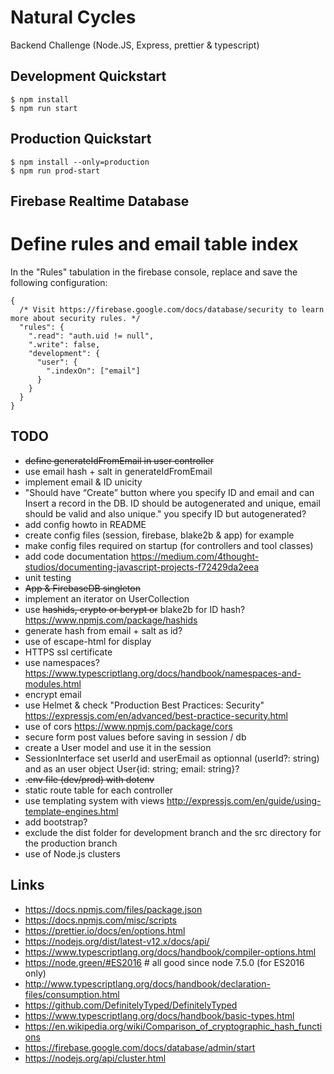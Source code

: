 # Natural Cycles

Backend Challenge (Node.JS, Express, prettier & typescript)

## Development Quickstart

```
$ npm install
$ npm run start
```

## Production Quickstart

```
$ npm install --only=production
$ npm run prod-start
```

## Firebase Realtime Database

# Define rules and email table index

In the "Rules" tabulation in the firebase console, replace and save the following configuration:

```
{
  /* Visit https://firebase.google.com/docs/database/security to learn more about security rules. */
  "rules": {
    ".read": "auth.uid != null",
    ".write": false,
    "development": {
      "user": {
      	".indexOn": ["email"]
      }
    }
  }
}
```

## TODO

- ~~define generateIdFromEmail in user controller~~
- use email hash + salt in generateIdFromEmail
- implement email & ID unicity
- "Should have “Create” button where you specify ID and email and can Insert a record in the DB. ID should be autogenerated and unique, email should be valid and also unique." you specify ID but autogenerated?
- add config howto in README
- create config files (session, firebase, blake2b & app) for example
- make config files required on startup (for controllers and tool classes)
- add code documentation https://medium.com/4thought-studios/documenting-javascript-projects-f72429da2eea
- unit testing
- ~~App & FirebaseDB singleton~~
- implement an iterator on UserCollection
- use ~~hashids, crypto or bcrypt or~~ blake2b for ID hash? https://www.npmjs.com/package/hashids
- generate hash from email + salt as id?
- use of escape-html for display
- HTTPS ssl certificate
- use namespaces? https://www.typescriptlang.org/docs/handbook/namespaces-and-modules.html
- encrypt email
- use Helmet & check "Production Best Practices: Security" https://expressjs.com/en/advanced/best-practice-security.html
- use of cors https://www.npmjs.com/package/cors
- secure form post values before saving in session / db
- create a User model and use it in the session
- SessionInterface set userId and userEmail as optionnal (userId?: string) and as an user object User{id: string; email: string}?
- ~~.env file (dev/prod) with dotenv~~
- static route table for each controller
- use templating system with views http://expressjs.com/en/guide/using-template-engines.html
- add bootstrap?
- exclude the dist folder for development branch and the src directory for the production branch
- use of Node.js clusters

## Links

- https://docs.npmjs.com/files/package.json
- https://docs.npmjs.com/misc/scripts
- https://prettier.io/docs/en/options.html
- https://nodejs.org/dist/latest-v12.x/docs/api/
- https://www.typescriptlang.org/docs/handbook/compiler-options.html
- https://node.green/#ES2016 # all good since node 7.5.0 (for ES2016 only)
- http://www.typescriptlang.org/docs/handbook/declaration-files/consumption.html
- https://github.com/DefinitelyTyped/DefinitelyTyped
- https://www.typescriptlang.org/docs/handbook/basic-types.html
- https://en.wikipedia.org/wiki/Comparison_of_cryptographic_hash_functions
- https://firebase.google.com/docs/database/admin/start
- https://nodejs.org/api/cluster.html
